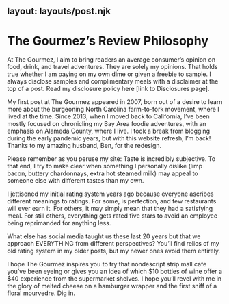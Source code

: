 layout: layouts/post.njk
---
<h1>The Gourmez’s Review Philosophy</h1>

At The Gourmez, I aim to bring readers an average consumer’s opinion on food, drink, and travel adventures. They are solely my opinions. That holds true whether I am paying on my own dime or given a freebie to sample. I always disclose samples and complimentary meals with a disclaimer at the top of a post. Read my disclosure policy here [link to Disclosures page].

My first post at The Gourmez appeared in 2007, born out of a desire to learn more about the burgeoning North Carolina farm-to-fork movement, where I lived at the time. Since 2013, when I moved back to California, I’ve been mostly focused on chronicling my Bay Area foodie adventures, with an emphasis on Alameda County, where I live. I took a break from blogging during the early pandemic years, but with this website refresh, I’m back! Thanks to my amazing husband, Ben, for the redesign.

Please remember as you peruse my site: Taste is incredibly subjective. To that end, I try to make clear when something I personally dislike (limp bacon, buttery chardonnays, extra hot steamed milk) may appeal to someone else with different tastes than my own.

I jettisoned my initial rating system years ago because everyone ascribes different meanings to ratings. For some, is perfection, and few restaurants will ever earn it. For others, it may simply mean that they had a satisfying meal. For still others, everything gets rated five stars to avoid an employee being reprimanded for anything less.

What else has social media taught us these last 20 years but that we approach EVERYTHING from different perspectives? You’ll find relics of my old rating system in my older posts, but my newer ones avoid them entirely.

I hope The Gourmez inspires you to try that nondescript strip mall cafe you’ve been eyeing or gives you an idea of which $10 bottles of wine offer a $40 experience from the supermarket shelves. I hope you’ll revel with me in the glory of melted cheese on a hamburger wrapper and the first sniff of a floral mourvedre. Dig in.